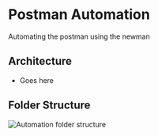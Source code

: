 # Postman Automation
Automating the postman using the newman

## Architecture
- Goes here

## Folder Structure
![Automation folder structure](../_dump/PostmanAutomationSolution.drawio.png?raw=true "Automation Framework Structure")
